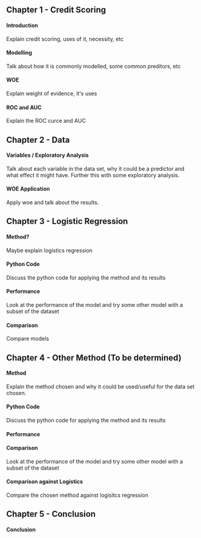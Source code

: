 ## Chapter 1 - Credit Scoring
#### Introduction
Explain credit scoring, uses of it, necessity, etc
#### Modelling
Talk about how it is commonly modelled, some common preditors, etc
#### WOE
Explain weight of evidence, it's uses
#### ROC and AUC
Explain the ROC curce and AUC

## Chapter 2 - Data
#### Variables / Exploratory Analysis
Talk about each variable in the data set, why it could be a predictor and what effect it might have. Further this with some exploratory analysis.
#### WOE Application
Apply woe and talk about the results.

## Chapter 3 - Logistic Regression
#### Method?
Maybe explain logistics regression
#### Python Code
Discuss the python code for applying the method and its results
#### Performance
Look at the performance of the model and try some other model with a subset of the dataset
#### Comparison
Compare models

## Chapter 4 - Other Method (To be determined)
#### Method
Explain the method chosen and why it could be used/useful for the data set chosen.
#### Python Code
Discuss the python code for applying the method and its results
#### Performance
#### Comparison
Look at the performance of the model and try some other model with a subset of the dataset
#### Comparison against Logistics
Compare the chosen method against logisitcs regression

## Chapter 5 - Conclusion
#### Conclusion